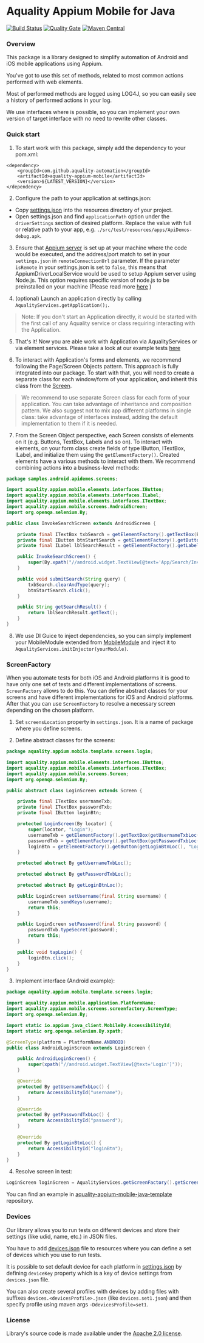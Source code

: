 # Aquality Appium Mobile for Java

[![Build Status](https://dev.azure.com/aquality-automation/aquality-automation/_apis/build/status/aquality-automation.aquality-appium-mobile-java?branchName=master)](https://dev.azure.com/aquality-automation/aquality-automation/_build/latest?definitionId=6&branchName=master)
[![Quality Gate](https://sonarcloud.io/api/project_badges/measure?project=aquality-automation_aquality-appium-mobile-java&metric=alert_status)](https://sonarcloud.io/dashboard?id=aquality-automation_aquality-appium-mobile-java)
[![Maven Central](https://maven-badges.herokuapp.com/maven-central/com.github.aquality-automation/aquality-appium-mobile/badge.svg)](https://maven-badges.herokuapp.com/maven-central/com.github.aquality-automation/aquality-appium-mobile)


### Overview

This package is a library designed to simplify automation of Android and iOS mobile applications using Appium.

You've got to use this set of methods, related to most common actions performed with web elements.

Most of performed methods are logged using LOG4J, so you can easily see a history of performed actions in your log.

We use interfaces where is possible, so you can implement your own version of target interface with no need to rewrite other classes. 

### Quick start

1. To start work with this package, simply add the dependency to your pom.xml:
```
<dependency>
    <groupId>com.github.aquality-automation</groupId>
    <artifactId>aquality-appium-mobile</artifactId>
    <version>${LATEST_VERSION}</version>
</dependency>
```

2. Configure the path to your application at settings.json:
 - Copy [settings.json](./src/main/resources/settings.json) into the resources directory of your project. 
 - Open settings.json and find `applicationPath` option under the `driverSettings` section of desired platform. Replace the value with full or relative path to your app, e.g. `./src/test/resources/apps/ApiDemos-debug.apk`.

3. Ensure that [Appium server](https://appium.io) is set up at your machine where the code would be executed, and the address/port match to set in your `settings.json` in `remoteConnectionUrl` parameter.
If the parameter `isRemote` in your settings.json is set to `false`, this means that AppiumDriverLocalService would be used to setup Appium server using Node.js. This option requires specific version of node.js to be preinstalled on your machine (Please read more [here](http://appium.io/docs/en/contributing-to-appium/appium-from-source/#nodejs) )

4. (optional) Launch an application directly by calling `AqualityServices.getApplication();`. 

> Note: 
If you don't start an Application directly, it would be started with the first call of any Aquality service or class requiring interacting with the Application.

5. That's it! Now you are able work with Application via AqualityServices or via element services.
Please take a look at our example tests [here](./src/test/java/samples/)

6. To interact with Application's forms and elements, we recommend following the Page/Screen Objects pattern. This approach is fully integrated into our package.
To start with that, you will need to create a separate class for each window/form of your application, and inherit this class from the [Screen](./src/main/java/aquality/appium/mobile/screens/Screen.java). 

> We recommend to use separate Screen class for each form of your application. You can take advantage of inheritance and composition pattern. We also suggest not to mix app different platforms in single class: take advantage of interfaces instead, adding the default implementation to them if it is needed.

7. From the Screen Object perspective, each Screen consists of elements on it (e.g. Buttons, TextBox, Labels and so on). 
To interact with elements, on your form class create fields of type IButton, ITextBox, ILabel, and initialize them using the `getElementFactory()`. Created elements have a various methods to interact with them. We recommend combining actions into a business-level methods:

```java
package samples.android.apidemos.screens;

import aquality.appium.mobile.elements.interfaces.IButton;
import aquality.appium.mobile.elements.interfaces.ILabel;
import aquality.appium.mobile.elements.interfaces.ITextBox;
import aquality.appium.mobile.screens.AndroidScreen;
import org.openqa.selenium.By;

public class InvokeSearchScreen extends AndroidScreen {

    private final ITextBox txbSearch = getElementFactory().getTextBox(By.id("txt_query_prefill"), "Search");
    private final IButton btnStartSearch = getElementFactory().getButton(By.id("btn_start_search"), "Start search");
    private final ILabel lblSearchResult = getElementFactory().getLabel(By.id("android:id/search_src_text"), "Search results");

    public InvokeSearchScreen() {
        super(By.xpath("//android.widget.TextView[@text='App/Search/Invoke Search']"), "Invoke Search");
    }

    public void submitSearch(String query) {
        txbSearch.clearAndType(query);
        btnStartSearch.click();
    }

    public String getSearchResult() {
        return lblSearchResult.getText();
    }
}
```

8. We use DI Guice to inject dependencies, so you can simply implement your MobileModule extended from [MobileModule](./src/main/java/aquality/appium/mobile/application/MobileModule.java) and inject it to `AqualityServices.initInjector(yourModule)`.

### ScreenFactory

When you automate tests for both iOS and Android platforms it is good to have only one set of tests and different implementations of screens. `ScreenFactory` allows to do this. You can define abstract classes for your screens and have different implementations for iOS and Android platforms. After that you can use `ScreenFactory` to resolve a necessary screen depending on the chosen platform.

1. Set `screensLocation` property in `settings.json`. It is a name of package where you define screens.

2. Define abstract classes for the screens:

```java
package aquality.appium.mobile.template.screens.login;

import aquality.appium.mobile.elements.interfaces.IButton;
import aquality.appium.mobile.elements.interfaces.ITextBox;
import aquality.appium.mobile.screens.Screen;
import org.openqa.selenium.By;

public abstract class LoginScreen extends Screen {

    private final ITextBox usernameTxb;
    private final ITextBox passwordTxb;
    private final IButton loginBtn;

    protected LoginScreen(By locator) {
        super(locator, "Login");
        usernameTxb = getElementFactory().getTextBox(getUsernameTxbLoc(), "Username");
        passwordTxb = getElementFactory().getTextBox(getPasswordTxbLoc(), "Password");
        loginBtn = getElementFactory().getButton(getLoginBtnLoc(), "Login");
    }

    protected abstract By getUsernameTxbLoc();

    protected abstract By getPasswordTxbLoc();

    protected abstract By getLoginBtnLoc();

    public LoginScreen setUsername(final String username) {
        usernameTxb.sendKeys(username);
        return this;
    }

    public LoginScreen setPassword(final String password) {
        passwordTxb.typeSecret(password);
        return this;
    }

    public void tapLogin() {
        loginBtn.click();
    }
}
```

3. Implement interface (Android example):

```java
package aquality.appium.mobile.template.screens.login;

import aquality.appium.mobile.application.PlatformName;
import aquality.appium.mobile.screens.screenfactory.ScreenType;
import org.openqa.selenium.By;

import static io.appium.java_client.MobileBy.AccessibilityId;
import static org.openqa.selenium.By.xpath;

@ScreenType(platform = PlatformName.ANDROID)
public class AndroidLoginScreen extends LoginScreen {

    public AndroidLoginScreen() {
        super(xpath("//android.widget.TextView[@text='Login']"));
    }

    @Override
    protected By getUsernameTxbLoc() {
        return AccessibilityId("username");
    }

    @Override
    protected By getPasswordTxbLoc() {
        return AccessibilityId("password");
    }

    @Override
    protected By getLoginBtnLoc() {
        return AccessibilityId("loginBtn");
    }
}
```

4. Resolve screen in test:

```java
LoginScreen loginScreen = AqualityServices.getScreenFactory().getScreen(LoginScreen.class);
```

You can find an example in [aquality-appium-mobile-java-template](https://github.com/aquality-automation/aquality-appium-mobile-java-template) repository.

### Devices

Our library allows you to run tests on different devices and store their settings (like udid, name, etc.) in JSON files.

You have to add [devices.json](./src/test/resources/devices.json) file to resources where you can define a set of devices which you use to run tests.

It is possible to set default device for each platform in [settings.json](./src/test/resources/settings.json) by defining `deviceKey` property which is a key of device settings from `devices.json` file.

You can also create several profiles with devices by adding files with suffixes `devices.<devicesProfile>.json` (like `devices.set1.json`) and then specify profile using maven args `-DdevicesProfile=set1`.

### License
Library's source code is made available under the [Apache 2.0 license](https://github.com/aquality-automation/aquality-winappdriver-dotnet/blob/master/LICENSE).
